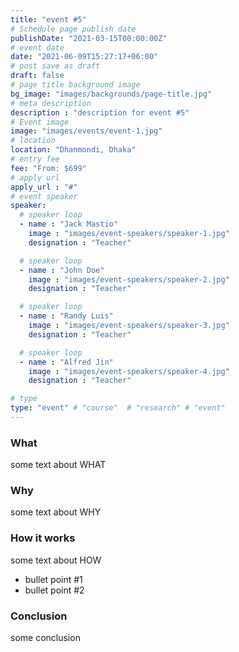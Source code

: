 ```yaml
---
title: "event #5"
# Schedule page publish date
publishDate: "2021-03-15T00:00:00Z"
# event date
date: "2021-06-09T15:27:17+06:00"
# post save as draft
draft: false
# page title background image
bg_image: "images/backgrounds/page-title.jpg"
# meta description
description : "description for event #5"
# Event image
image: "images/events/event-1.jpg"
# location
location: "Dhanmondi, Dhaka"
# entry fee
fee: "From: $699"
# apply url
apply_url : "#"
# event speaker
speaker:
  # speaker loop
  - name : "Jack Mastio"
    image : "images/event-speakers/speaker-1.jpg"
    designation : "Teacher"

  # speaker loop
  - name : "John Doe"
    image : "images/event-speakers/speaker-2.jpg"
    designation : "Teacher"

  # speaker loop
  - name : "Randy Luis"
    image : "images/event-speakers/speaker-3.jpg"
    designation : "Teacher"

  # speaker loop
  - name : "Alfred Jin"
    image : "images/event-speakers/speaker-4.jpg"
    designation : "Teacher"

# type
type: "event" # "course"  # "research" # "event"
---
```


### What

some text about WHAT

### Why

some text about WHY

### How it works

some text about HOW

* bullet point #1
* bullet point #2

### Conclusion

some conclusion
